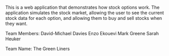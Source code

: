 This is a web application that demonstrates how stock options work. The application simulates the stock market, allowing the user to see the current stock data for each option, and allowing them to buy and sell stocks when they want.

Team Members:
David-Michael Davies
Enzo Ekouevi
Mark Greene
Sarah Heuker

Team Name: The Green Liners